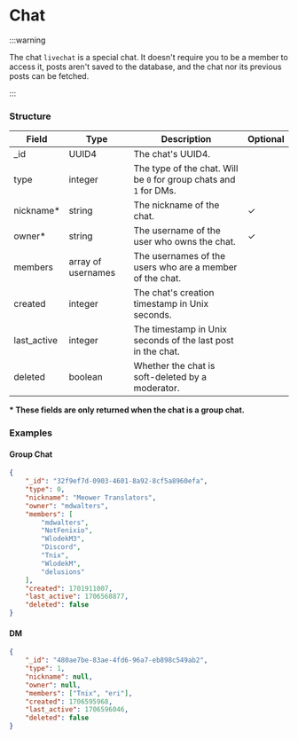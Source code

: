 # Chat

:::warning

The chat `livechat` is a special chat. It doesn't require you to be a member to
access it, posts aren't saved to the database, and the chat nor its previous
posts can be fetched.

:::

### Structure

<!-- deno-fmt-ignore-start -->
| Field | Type | Description | Optional |
| - | - | - | - |
| _id | UUID4 | The chat's UUID4. | |
| type | integer | The type of the chat. Will be `0` for group chats and `1` for DMs. | |
| nickname* | string | The nickname of the chat. | ✓ |
| owner* | string | The username of the user who owns the chat. | ✓ |
| members | array of usernames | The usernames of the users who are a member of the chat. | |
| created | integer | The chat's creation timestamp in Unix seconds. | |
| last_active | integer | The timestamp in Unix seconds of the last post in the chat. | |
| deleted | boolean | Whether the chat is soft-deleted by a moderator. | |
<!-- deno-fmt-ignore-end -->

**\* These fields are only returned when the chat is a group chat.**

### Examples

#### Group Chat

```json
{
	"_id": "32f9ef7d-0903-4601-8a92-8cf5a8960efa",
	"type": 0,
	"nickname": "Meower Translators",
	"owner": "mdwalters",
	"members": [
		"mdwalters",
		"NotFenixio",
		"WlodekM3",
		"Discord",
		"Tnix",
		"WlodekM",
		"delusions"
	],
	"created": 1701911007,
	"last_active": 1706568877,
	"deleted": false
}
```

#### DM

```json
{
	"_id": "480ae7be-83ae-4fd6-96a7-eb898c549ab2",
	"type": 1,
	"nickname": null,
	"owner": null,
	"members": ["Tnix", "eri"],
	"created": 1706595968,
	"last_active": 1706596046,
	"deleted": false
}
```
